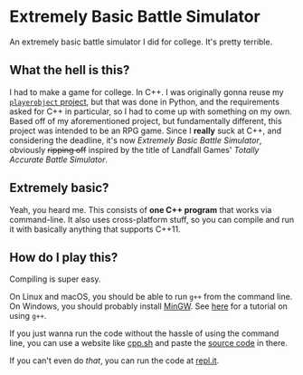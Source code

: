 # Extremely Basic Battle Simulator
An extremely basic battle simulator I did for college. It's pretty terrible.

## What the hell is this?
I had to make a game for college. In C++. I was originally gonna reuse my [`playerobject` project](https://github.com/CutieGorlAstrid/playerobject), but that was done in Python, and the requirements asked for C++ in particular, so I had to come up with something on my own.
Based off of my aforementioned project, but fundamentally different, this project was intended to be an RPG game. Since I **really** suck at C++, and considering the deadline, it's now *Extremely Basic Battle Simulator*, obviously ~~ripping off~~ inspired by the title of Landfall Games' *Totally Accurate Battle Simulator*.

## Extremely basic?
Yeah, you heard me. This consists of **one C++ program** that works via command-line. It also uses cross-platform stuff, so you can compile and run it with basically anything that supports C++11.

## How do I play this?
Compiling is super easy. 

On Linux and macOS, you should be able to run `g++` from the command line. On Windows, you should probably install [MinGW](http://www.mingw.org/). See [here](https://courses.cs.washington.edu/courses/cse373/99au/unix/g++.html) for a tutorial on using `g++`.

If you just wanna run the code without the hassle of using the command line, you can use a website like [cpp.sh](http://www.cpp.sh/) and paste the [source code](https://github.com/CutieGorlAstrid/ExtremelyBasicBattleSimulator/blob/master/main.cpp) in there. 

If you can't even do *that*, you can run the code at [repl.it](https://repl.it/@SpeedStriker243/ExtremelyBasicBattleSimulator).
